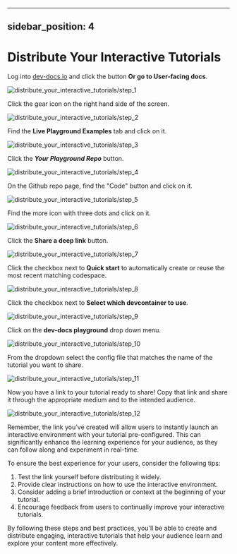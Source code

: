 

  ---
sidebar_position: 4
---

# Distribute Your Interactive Tutorials

Log into [dev-docs.io](https://dev-docs.io) and click the button **Or go to User-facing docs**.

![distribute_your_interactive_tutorials/step_1](/img/distribute_your_interactive_tutorials/step_1.png)

Click the gear icon on the right hand side of the screen.

![distribute_your_interactive_tutorials/step_2](/img/distribute_your_interactive_tutorials/step_2.png)

Find the **Live Playground Examples** tab and click on it. 

![distribute_your_interactive_tutorials/step_3](/img/distribute_your_interactive_tutorials/step_3.png)

Click the **_Your Playground Repo_** button. 

![distribute_your_interactive_tutorials/step_4](/img/distribute_your_interactive_tutorials/step_4.png)

On the Github repo page, find the "Code" button and click on it. 

![distribute_your_interactive_tutorials/step_5](/img/distribute_your_interactive_tutorials/step_5.png)

Find the more icon with three dots and click on it.

![distribute_your_interactive_tutorials/step_6](/img/distribute_your_interactive_tutorials/step_6.png)

Click the **Share a deep link** button.

![distribute_your_interactive_tutorials/step_7](/img/distribute_your_interactive_tutorials/step_7.png)

Click the checkbox next to **Quick start** to automatically create or reuse the most recent matching codespace.

![distribute_your_interactive_tutorials/step_8](/img/distribute_your_interactive_tutorials/step_8.png)

Click the checkbox next to **Select which devcontainer to use**. 

![distribute_your_interactive_tutorials/step_9](/img/distribute_your_interactive_tutorials/step_9.png)

Click on the **dev-docs playground** drop down menu.

![distribute_your_interactive_tutorials/step_10](/img/distribute_your_interactive_tutorials/step_10.png)

From the dropdown select the config file that matches the name of the tutorial you want to share.

![distribute_your_interactive_tutorials/step_11](/img/distribute_your_interactive_tutorials/step_11.png)

Now you have a link to your tutorial ready to share! Copy that link and share it through the appropriate medium and to the intended audience.

![distribute_your_interactive_tutorials/step_12](/img/distribute_your_interactive_tutorials/step_12.png)

Remember, the link you've created will allow users to instantly launch an interactive environment with your tutorial pre-configured. This can significantly enhance the learning experience for your audience, as they can follow along and experiment in real-time.

To ensure the best experience for your users, consider the following tips:

1. Test the link yourself before distributing it widely.
2. Provide clear instructions on how to use the interactive environment.
3. Consider adding a brief introduction or context at the beginning of your tutorial.
4. Encourage feedback from users to continually improve your interactive tutorials.

By following these steps and best practices, you'll be able to create and distribute engaging, interactive tutorials that help your audience learn and explore your content more effectively.

  